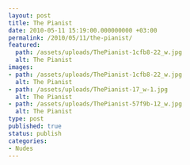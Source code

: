 ```yaml
---
layout: post
title: The Pianist
date: 2010-05-11 15:19:00.000000000 +03:00
permalink: /2010/05/11/the-pianist/
featured:
  path: /assets/uploads/ThePianist-1cfb8-22_w.jpg
  alt: The Pianist
images:
- path: /assets/uploads/ThePianist-1cfb8-22_w.jpg
  alt: The Pianist
- path: /assets/uploads/ThePianist-17_w-1.jpg
  alt: The Pianist
- path: /assets/uploads/ThePianist-57f9b-12_w.jpg
  alt: The Pianist
type: post
published: true
status: publish
categories:
- Nudes
---
```

